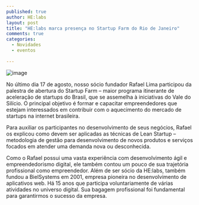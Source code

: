 ```yaml
---
published: true
author: HE:labs
layout: post
title: "HE:labs marca presença no Startup Farm do Rio de Janeiro"
comments: true
categories:
  - Novidades
  - eventos
     
---
```

![image](/blog/images/posts/2012-08-31/startupfarm.jpg)

No último dia 17 de agosto, nosso sócio fundador Rafael Lima participou da palestra de abertura do Startup Farm – maior programa itinerante de aceleração de startups do Brasil, que se assemelha à iniciativas  do Vale do Silício. O principal objetivo é formar e capacitar empreendedores que estejam interessados em contribuir com o aquecimento do mercado de startups na internet brasileira.

Para auxiliar os participantes no desenvolvimento de seus negócios, Rafael os explicou como devem ser aplicadas as técnicas de Lean Startup – metodologia de gestão para desenvolvimento de novos produtos e serviços focados em atender uma demanda nova ou desconhecida.

Como o Rafael possui uma vasta experiência com desenvolvimento ágil e  empreendedorismo digital, ele também contou um pouco de sua trajetória profissional como empreendedor. Além de ser sócio da HE:labs, também fundou a BielSystems em 2001, empresa pioneira no desenvolvimento de aplicativos web. Há 15 anos que participa voluntariamente de várias atividades no universo digital. Sua bagagem  profissional foi fundamental para garantirmos o sucesso da empresa.
